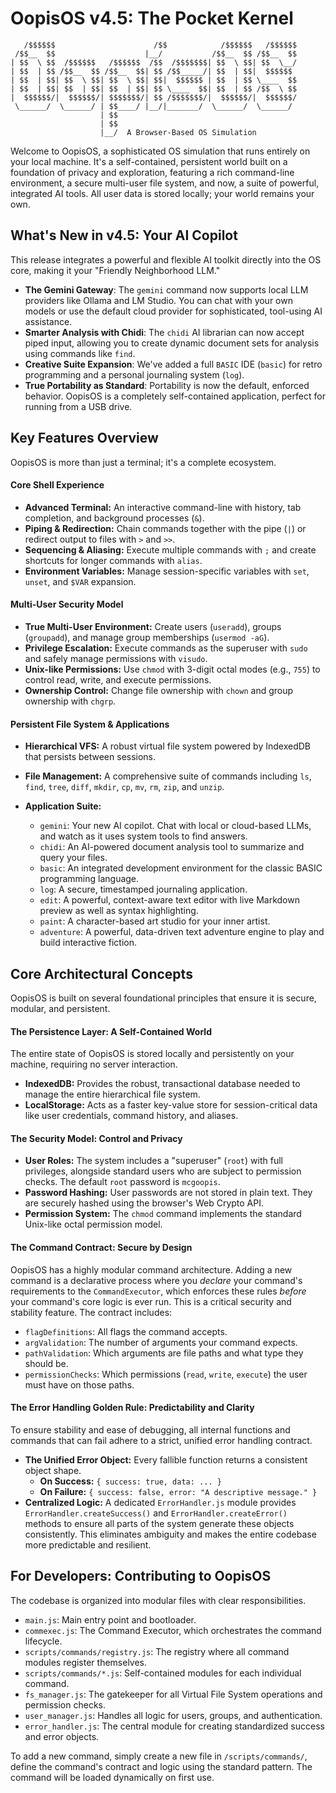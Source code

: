 # OopisOS v4.5: The Pocket Kernel

```
   /$$$$$$                      /$$            /$$$$$$   /$$$$$$
 /$$__  $$                    |__/           /$$__  $$ /$$__  $$
| $$  \ $$  /$$$$$$   /$$$$$$  /$$  /$$$$$$$| $$  \ $$| $$  \__/
| $$  | $$ /$$__  $$ /$$__  $$| $$ /$$_____/| $$  | $$|  $$$$$$
| $$  | $$| $$  \ $$| $$  \ $$| $$|  $$$$$$ | $$  | $$ \____  $$
| $$  | $$| $$  | $$| $$  | $$| $$ \____  $$| $$  | $$ /$$  \ $$
|  $$$$$$/|  $$$$$$/| $$$$$$$/| $$ /$$$$$$$/|  $$$$$$/|  $$$$$$/
 \______/  \______/ | $$____/ |__/|_______/  \______/  \______/
                    | $$
                    | $$
                    |__/  A Browser-Based OS Simulation
```

Welcome to OopisOS, a sophisticated OS simulation that runs entirely on your local machine. It's a self-contained, persistent world built on a foundation of privacy and exploration, featuring a rich command-line environment, a secure multi-user file system, and now, a suite of powerful, integrated AI tools. All user data is stored locally; your world remains your own.

## What's New in v4.5: Your AI Copilot

This release integrates a powerful and flexible AI toolkit directly into the OS core, making it your "Friendly Neighborhood LLM."

- **The Gemini Gateway**: The `gemini` command now supports local LLM providers like Ollama and LM Studio. You can chat with your own models or use the default cloud provider for sophisticated, tool-using AI assistance.
- **Smarter Analysis with Chidi**: The `chidi` AI librarian can now accept piped input, allowing you to create dynamic document sets for analysis using commands like `find`.
- **Creative Suite Expansion**: We've added a full `BASIC` IDE (`basic`) for retro programming and a personal journaling system (`log`).
- **True Portability as Standard**: Portability is now the default, enforced behavior. OopisOS is a completely self-contained application, perfect for running from a USB drive.

## Key Features Overview

OopisOS is more than just a terminal; it's a complete ecosystem.

#### Core Shell Experience

- **Advanced Terminal:** An interactive command-line with history, tab completion, and background processes (`&`).
- **Piping & Redirection:** Chain commands together with the pipe (`|`) or redirect output to files with `>` and `>>`.
- **Sequencing & Aliasing:** Execute multiple commands with `;` and create shortcuts for longer commands with `alias`.
- **Environment Variables:** Manage session-specific variables with `set`, `unset`, and `$VAR` expansion.

#### Multi-User Security Model

- **True Multi-User Environment:** Create users (`useradd`), groups (`groupadd`), and manage group memberships (`usermod -aG`).
- **Privilege Escalation:** Execute commands as the superuser with `sudo` and safely manage permissions with `visudo`.
- **Unix-like Permissions:** Use `chmod` with 3-digit octal modes (e.g., `755`) to control read, write, and execute permissions.
- **Ownership Control:** Change file ownership with `chown` and group ownership with `chgrp`.

#### Persistent File System & Applications

- **Hierarchical VFS:** A robust virtual file system powered by IndexedDB that persists between sessions.

- **File Management:** A comprehensive suite of commands including `ls`, `find`, `tree`, `diff`, `mkdir`, `cp`, `mv`, `rm`, `zip`, and `unzip`.

- **Application Suite:**

  - `gemini`: Your new AI copilot. Chat with local or cloud-based LLMs, and watch as it uses system tools to find answers.
  - `chidi`: An AI-powered document analysis tool to summarize and query your files.
  - `basic`: An integrated development environment for the classic BASIC programming language.
  - `log`: A secure, timestamped journaling application.
  - `edit`: A powerful, context-aware text editor with live Markdown preview as well as syntax highlighting.
  - `paint`: A character-based art studio for your inner artist.
  - `adventure`: A powerful, data-driven text adventure engine to play and build interactive fiction.

## Core Architectural Concepts

OopisOS is built on several foundational principles that ensure it is secure, modular, and persistent.

#### The Persistence Layer: A Self-Contained World

The entire state of OopisOS is stored locally and persistently on your machine, requiring no server interaction.

- **IndexedDB:** Provides the robust, transactional database needed to manage the entire hierarchical file system.
- **LocalStorage:** Acts as a faster key-value store for session-critical data like user credentials, command history, and aliases.

#### The Security Model: Control and Privacy

- **User Roles:** The system includes a "superuser" (`root`) with full privileges, alongside standard users who are subject to permission checks. The default `root` password is `mcgoopis`.
- **Password Hashing:** User passwords are not stored in plain text. They are securely hashed using the browser's Web Crypto API.
- **Permission System:** The `chmod` command implements the standard Unix-like octal permission model.

#### The Command Contract: Secure by Design

OopisOS has a highly modular command architecture. Adding a new command is a declarative process where you *declare* your command's requirements to the `CommandExecutor`, which enforces these rules *before* your command's core logic is ever run. This is a critical security and stability feature. The contract includes:

- `flagDefinitions`: All flags the command accepts.
- `argValidation`: The number of arguments your command expects.
- `pathValidation`: Which arguments are file paths and what type they should be.
- `permissionChecks`: Which permissions (`read`, `write`, `execute`) the user must have on those paths.

#### The Error Handling Golden Rule: Predictability and Clarity

To ensure stability and ease of debugging, all internal functions and commands that can fail adhere to a strict, unified error handling contract.

- **The Unified Error Object:** Every fallible function returns a consistent object shape.
  - **On Success:** `{ success: true, data: ... }`
  - **On Failure:** `{ success: false, error: "A descriptive message." }`
- **Centralized Logic:** A dedicated `ErrorHandler.js` module provides `ErrorHandler.createSuccess()` and `ErrorHandler.createError()` methods to ensure all parts of the system generate these objects consistently. This eliminates ambiguity and makes the entire codebase more predictable and resilient.

## For Developers: Contributing to OopisOS

The codebase is organized into modular files with clear responsibilities.

- `main.js`: Main entry point and bootloader.
- `commexec.js`: The Command Executor, which orchestrates the command lifecycle.
- `scripts/commands/registry.js`: The registry where all command modules register themselves.
- `scripts/commands/*.js`: Self-contained modules for each individual command.
- `fs_manager.js`: The gatekeeper for all Virtual File System operations and permission checks.
- `user_manager.js`: Handles all logic for users, groups, and authentication.
- `error_handler.js`: The central module for creating standardized success and error objects.

To add a new command, simply create a new file in `/scripts/commands/`, define the command's contract and logic using the standard pattern. The command will be loaded dynamically on first use.
